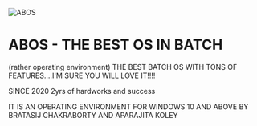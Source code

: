 ![ABOS](https://user-images.githubusercontent.com/95460320/195863898-59de6ece-a623-4af6-a01c-e3698f9062d6.png)
# ABOS - THE BEST OS IN BATCH
(rather operating environment)
THE BEST BATCH OS WITH TONS OF FEATURES....I'M SURE YOU WILL LOVE IT!!!!

SINCE 2020
2yrs of hardworks and success

IT IS AN OPERATING ENVIRONMENT FOR WINDOWS 10 AND ABOVE
BY BRATASIJ CHAKRABORTY AND APARAJITA KOLEY
